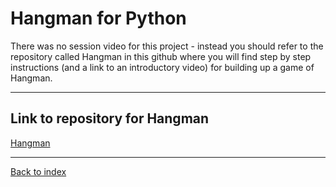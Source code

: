 # Hangman for Python

There was no session video for this project - instead you should refer to the repository called Hangman in this github where you will find step by step instructions (and a link to an introductory video) for building up a game of Hangman.

---

## Link to repository for Hangman

[Hangman](../../Hangman)

---
[Back to index](README.md)
